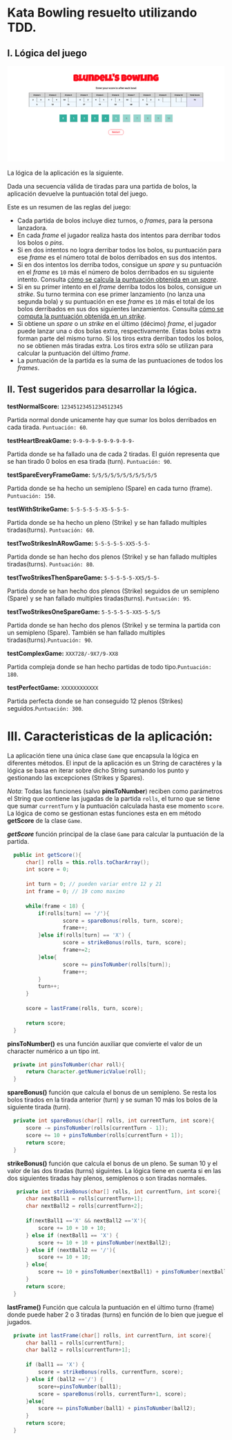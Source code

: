 # Kata Bowling resuelto utilizando TDD.

## I. Lógica del juego

![Bowling Score Card](./doc/scoreCard.png)

La lógica de la aplicación es la siguiente.

Dada una secuencia válida de tiradas para una partida de bolos, la aplicación devuelve la puntuación total del juego. 

Este es un resumen de las reglas del juego:

- Cada partida de bolos incluye diez turnos, o _frames_, para la persona lanzadora.
- En cada _frame_ el jugador realiza hasta dos intentos para derribar todos los bolos o _pins_.
- Si en dos intentos no logra derribar todos los bolos, su puntuación para ese _frame_ es el número total de bolos derribados en sus dos intentos.
- Si en dos intentos los derriba todos, consigue un _spare_ y su puntuación en el _frame_ es `10` más el número de bolos derribados en su siguiente intento. Consulta [cómo se calcula la puntuación obtenida en un _spare_](https://es.wikipedia.org/wiki/Spare).
- Si en su primer intento en el _frame_ derriba todos los bolos, consigue un _strike_. Su turno termina con ese primer lanzamiento (no lanza una segunda bola) y su puntuación en ese _frame_ es `10` más el total de los bolos derribados en sus dos siguientes lanzamientos. Consulta [cómo se computa la puntuación obtenida en un _strike_](https://es.wikipedia.org/wiki/Strike_(bowling)).
- Si obtiene un _spare_ o un _strike_ en el último (décimo) _frame_, el jugador puede lanzar una o dos bolas extra, respectivamente. Estas bolas extra forman parte del mismo turno. Si los tiros extra derriban todos los bolos, no se obtienen más tiradas extra. Los tiros extra sólo se utilizan para calcular la puntuación del último _frame_.
- La puntuación de la partida es la suma de las puntuaciones de todos los _frames_.

## II. Test sugeridos para desarrollar la lógica.

  **testNormalScore:**
  `12345123451234512345`

  Partida normal donde unicamente hay que sumar los bolos derribados en cada tirada. `Puntuación: 60`.

  **testHeartBreakGame:**
  `9-9-9-9-9-9-9-9-9-9-`
  
  Partida donde se ha fallado una de cada 2 tiradas. El guión representa que se han tirado 0 bolos en esa tirada (turn). `Puntuación: 90`.

  **testSpareEveryFrameGame:**
  `5/5/5/5/5/5/5/5/5/5/5`

  Partida donde se ha hecho un semipleno (Spare) en cada turno (frame). `Puntuación: 150`.
  
  **testWithStrikeGame:**
  `5-5-5-5-5-X5-5-5-5-`
  
  Partida donde se ha hecho un pleno (Strike) y se han fallado multiples tiradas(turns). `Puntuación: 60`.

  **testTwoStrikesInARowGame:**
  `5-5-5-5-5-XX5-5-5-`

  Partida donde se han hecho dos plenos (Strike) y se han fallado multiples tiradas(turns). `Puntuación: 80`.

  **testTwoStrikesThenSpareGame:**
  `5-5-5-5-5-XX5/5-5-`

  Partida donde se han hecho dos plenos (Strike) seguidos de un semipleno (Spare) y se han fallado multiples tiradas(turns). 
  `Puntuación: 95`.

  **testTwoStrikesOneSpareGame:**
  `5-5-5-5-5-XX5-5-5/5`
  
  Partida donde se han hecho dos plenos (Strike) y se termina la partida con un semipleno (Spare). También se han fallado multiples tiradas(turns).`Puntuación: 90`.
 
  **testComplexGame:**
  `XXX728/-9X7/9-XX8`

  Partida compleja donde se han hecho partidas de todo tipo.`Puntuación: 180`.
  
  **testPerfectGame:**
  `XXXXXXXXXXXX`

  Partida perfecta donde se han conseguido 12 plenos (Strikes) seguidos.`Puntuación: 300`.

  # III. Caracteristicas de la aplicación:

  La aplicación tiene una única clase `Game` que encapsula la lógica en diferentes métodos. El input de la aplicación es un String de caractéres y la lógica se basa en iterar sobre dicho String sumando los punto y gestionando las excepciones (Strikes y Spares).

  *Nota*: Todas las funciones (salvo **pinsToNumber**) reciben como parámetros el String que contiene las jugadas de la partida `rolls`, el turno que se tiene que sumar `currentTurn` y la puntuación calculada hasta ese momento `score`. La lógica de como se gestionan estas funciones esta en em método **getScore** de la clase `Game`.

  ***getScore*** función principal de la clase `Game` para calcular la puntuación de la partida.
  ```java
    public int getScore(){
        char[] rolls = this.rolls.toCharArray();
        int score = 0;

        int turn = 0; // pueden variar entre 12 y 21
        int frame = 0; // 19 como maximo

        while(frame < 18) {
            if(rolls[turn] == '/'){
                    score = spareBonus(rolls, turn, score);
                    frame++;
            }else if(rolls[turn] == 'X') {
                    score = strikeBonus(rolls, turn, score);
                    frame+=2;
            }else{
                    score += pinsToNumber(rolls[turn]);
                    frame++;
            }
            turn++;
        }

        score = lastFrame(rolls, turn, score);

        return score;
    }
  ```
  **pinsToNumber()** es una función auxiliar que convierte el valor de un character numérico a un tipo int.
  ```java
    private int pinsToNumber(char roll){
        return Character.getNumericValue(roll);
    }
  ```
  **spareBonus()** función que calcula el bonus de un semipleno. Se resta los bolos tirados en la tirada anterior (turn) y se suman 10 más los bolos de la siguiente tirada (turn).
  ```java
    private int spareBonus(char[] rolls, int currentTurn, int score){
        score -= pinsToNumber(rolls[currentTurn - 1]);
        score += 10 + pinsToNumber(rolls[currentTurn + 1]);
        return score;
    }
  ```
  **strikeBonus()** función que calcula el bonus de un pleno. Se suman 10 y el valor de las dos tiradas (turns) siguintes. La lógica tiene en cuenta si en las dos siguientes tiradas hay plenos, semiplenos o son tiradas normales.
  ```java
     private int strikeBonus(char[] rolls, int currentTurn, int score){
        char nextBall1 = rolls[currentTurn+1];
        char nextBall2 = rolls[currentTurn+2];

        if(nextBall1 =='X' && nextBall2 =='X'){
            score += 10 + 10 + 10;
        } else if (nextBall1 == 'X') {
            score += 10 + 10 + pinsToNumber(nextBall2);
        } else if (nextBall2 == '/'){
            score += 10 + 10;
        } else{
            score += 10 + pinsToNumber(nextBall1) + pinsToNumber(nextBall2);
        }
        return score;
    }

  ```
  **lastFrame()** Función que calcula la puntuación en el último turno (frame) donde puede haber 2 o 3 tiradas (turns) en función de lo bien que juegue el jugados.
  ```java
    private int lastFrame(char[] rolls, int currentTurn, int score){
        char ball1 = rolls[currentTurn];
        char ball2 = rolls[currentTurn+1];

        if (ball1 == 'X') {
            score = strikeBonus(rolls, currentTurn, score);
        } else if (ball2 =='/') {
            score+=pinsToNumber(ball1);
            score = spareBonus(rolls, currentTurn+1, score);
        }else{
            score += pinsToNumber(ball1) + pinsToNumber(ball2);
        }
        return score;
    }
  ```
